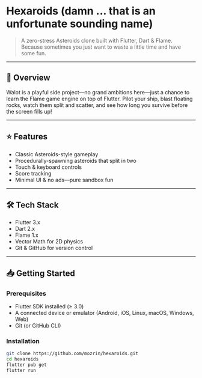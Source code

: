 # Hexaroids (damn ... that is an unfortunate sounding name)

> A zero-stress Asteroids clone built with Flutter, Dart & Flame.  
> Because sometimes you just want to waste a little time and have some fun.

---

## 🚀 Overview

Walot is a playful side project—no grand ambitions here—just a chance to learn the Flame game engine on top of Flutter. Pilot your ship, blast floating rocks, watch them split and scatter, and see how long you survive before the screen fills up!

---

## ⭐ Features

- Classic Asteroids-style gameplay
- Procedurally-spawning asteroids that split in two
- Touch & keyboard controls
- Score tracking
- Minimal UI & no ads—pure sandbox fun

---

## 🛠 Tech Stack

- Flutter 3.x
- Dart 2.x
- Flame 1.x
- Vector Math for 2D physics
- Git & GitHub for version control

---

## 📥 Getting Started

### Prerequisites

- Flutter SDK installed (≥ 3.0)
- A connected device or emulator (Android, iOS, Linux, macOS, Windows, Web)
- Git (or GitHub CLI)

### Installation

```bash
git clone https://github.com/mozrin/hexaroids.git
cd hexaroids
flutter pub get
flutter run
```
